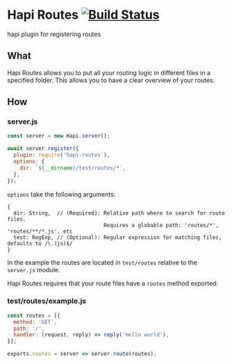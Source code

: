 # Hapi Routes [![Build Status](https://travis-ci.org/Salesflare/hapi-routes.svg)](https://travis-ci.org/Salesflare/hapi-routes)
hapi plugin for registering routes

## What
Hapi Routes allows you to put all your routing logic in different files in a specified folder.
This allows you to have a clear overview of your routes.

## How
### server.js
```javascript
const server = new Hapi.server();

await server.register({
  plugin: require('hapi-routes'),
  options: {
    dir: `${__dirname}/test/routes/*`,
  },
});
```

`options` take the following arguments:
```
{
  dir: String,  // (Required): Relative path where to search for route files.
                               Requires a globable path: 'routes/*', 'routes/**/*.js', etc
  test: RegExp, // (Optional): Regular expression for matching files, defaults to /\.(js)$/
}
```
In the example the routes are located in `test/routes` relative to the `server.js` module.

Hapi Routes requires that your route files have a `routes` method exported:

### test/routes/example.js
```javascript
const routes = [{
  method: 'GET',
  path: '/',
  handler: (request, reply) => reply('Hello world'),
}];

exports.routes = server => server.route(routes);
```

